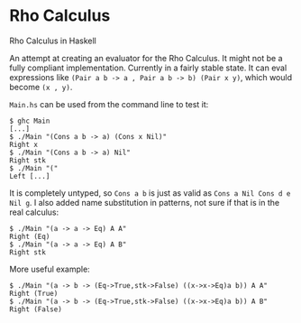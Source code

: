 # Rho Calculus

Rho Calculus in Haskell

An attempt at creating an evaluator for the Rho Calculus. It might not
be a fully compliant implementation. Currently in a fairly stable state.
It can eval expressions like
`(Pair a b -> a , Pair a b -> b) (Pair x y)`, which would become
`(x , y)`.

`Main.hs` can be used from the command line to test it:

```shell
$ ghc Main
[...]
$ ./Main "(Cons a b -> a) (Cons x Nil)"
Right x
$ ./Main "(Cons a b -> a) Nil"
Right stk
$ ./Main "("
Left [...]
```
It is completely untyped, so `Cons a b` is just as valid as `Cons a Nil Cons d e Nil g`.
I also added name substitution in patterns, not sure if that is in the real calculus:

```shell
$ ./Main "(a -> a -> Eq) A A"
Right (Eq)
$ ./Main "(a -> a -> Eq) A B"
Right stk
```

More useful example:

```shell
$ ./Main "(a -> b -> (Eq->True,stk->False) ((x->x->Eq)a b)) A A"
Right (True)
$ ./Main "(a -> b -> (Eq->True,stk->False) ((x->x->Eq)a b)) A B"
Right (False)
```



